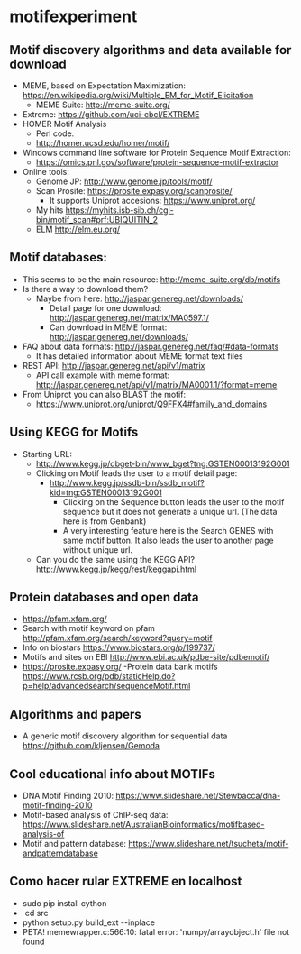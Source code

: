 # motifexperiment


## Motif discovery algorithms and data available for download

- MEME, based on Expectation Maximization: https://en.wikipedia.org/wiki/Multiple_EM_for_Motif_Elicitation
  - MEME Suite: http://meme-suite.org/
- Extreme: https://github.com/uci-cbcl/EXTREME
- HOMER Motif Analysis
  - Perl code.
  - http://homer.ucsd.edu/homer/motif/
- Windows command line software for Protein Sequence Motif Extraction:
  - https://omics.pnl.gov/software/protein-sequence-motif-extractor
- Online tools:
  - Genome JP: http://www.genome.jp/tools/motif/
  - Scan Prosite: https://prosite.expasy.org/scanprosite/
    - It supports Uniprot accesions: https://www.uniprot.org/
   - My hits https://myhits.isb-sib.ch/cgi-bin/motif_scan#prf:UBIQUITIN_2
   - ELM http://elm.eu.org/
   
   
## Motif databases: 
  - This seems to be the main resource: http://meme-suite.org/db/motifs
  - Is there a way to download them?
    - Maybe from here: http://jaspar.genereg.net/downloads/
      - Detail page for one download: http://jaspar.genereg.net/matrix/MA0597.1/
      - Can download in MEME format: http://jaspar.genereg.net/downloads/
  - FAQ about data formats: http://jaspar.genereg.net/faq/#data-formats
    - It has detailed information about MEME format text files
  - REST API: http://jaspar.genereg.net/api/v1/matrix
    - API call example with meme format: http://jaspar.genereg.net/api/v1/matrix/MA0001.1/?format=meme
  - From Uniprot you can also BLAST the motif:
    - https://www.uniprot.org/uniprot/Q9FFX4#family_and_domains

## Using KEGG for Motifs
  - Starting URL:
    - http://www.kegg.jp/dbget-bin/www_bget?tng:GSTEN00013192G001
    - Clicking on Motif leads the user to a motif detail page:
      - http://www.kegg.jp/ssdb-bin/ssdb_motif?kid=tng:GSTEN00013192G001
        - Clicking on the Sequence button leads the user to the motif sequence but it does not generate a unique url. (The data here is from Genbank)
        - A very interesting feature here is the Search GENES with same motif button. It also leads the user to another page without unique url.
    - Can you do the same using the KEGG API? http://www.kegg.jp/kegg/rest/keggapi.html
    
 ## Protein databases and open data
 
-  https://pfam.xfam.org/
- Search with motif keyword on pfam http://pfam.xfam.org/search/keyword?query=motif
- Info on biostars https://www.biostars.org/p/199737/
- Motifs and sites on EBI http://www.ebi.ac.uk/pdbe-site/pdbemotif/
-  https://prosite.expasy.org/
-Protein data bank motifs https://www.rcsb.org/pdb/staticHelp.do?p=help/advancedsearch/sequenceMotif.html
 
 ## Algorithms and papers
 
 - A generic motif discovery algorithm for sequential data https://github.com/kljensen/Gemoda

 
 ## Cool educational info about MOTIFs
 
- DNA Motif Finding 2010: https://www.slideshare.net/Stewbacca/dna-motif-finding-2010
- Motif-based analysis of ChIP-seq data: https://www.slideshare.net/AustralianBioinformatics/motifbased-analysis-of
- Motif and pattern database: https://www.slideshare.net/tsucheta/motif-andpatterndatabase


 ## Como hacer rular EXTREME en localhost
-  sudo pip install cython
-  cd src
- python setup.py build_ext --inplace
- PETA! memewrapper.c:566:10: fatal error: 'numpy/arrayobject.h' file not found



